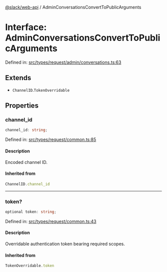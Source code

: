 [@slack/web-api](../index.md) / AdminConversationsConvertToPublicArguments

# Interface: AdminConversationsConvertToPublicArguments

Defined in: [src/types/request/admin/conversations.ts:63](https://github.com/slackapi/node-slack-sdk/blob/main/packages/web-api/src/types/request/admin/conversations.ts#L63)

## Extends

- `ChannelID`.`TokenOverridable`

## Properties

### channel\_id

```ts
channel_id: string;
```

Defined in: [src/types/request/common.ts:85](https://github.com/slackapi/node-slack-sdk/blob/main/packages/web-api/src/types/request/common.ts#L85)

#### Description

Encoded channel ID.

#### Inherited from

```ts
ChannelID.channel_id
```

***

### token?

```ts
optional token: string;
```

Defined in: [src/types/request/common.ts:43](https://github.com/slackapi/node-slack-sdk/blob/main/packages/web-api/src/types/request/common.ts#L43)

#### Description

Overridable authentication token bearing required scopes.

#### Inherited from

```ts
TokenOverridable.token
```
